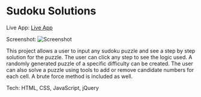 # Sudoku Solutions

Live App: [Live App](https://patrick-quilty.github.io/Sudoku-Website/)

Screenshot: ![Screenshot](https://i.imgur.com/yOFy0Ir.png)

This project allows a user to input any sudoku puzzle and see a step by step
solution for the puzzle.  The user can click any step to see the logic used.
A randomly generated puzzle of a specific difficulty can be created.  The
user can also solve a puzzle using tools to add or remove candidate numbers
for each cell.  A brute force method is included as well.

Tech: HTML, CSS, JavaScript, jQuery

